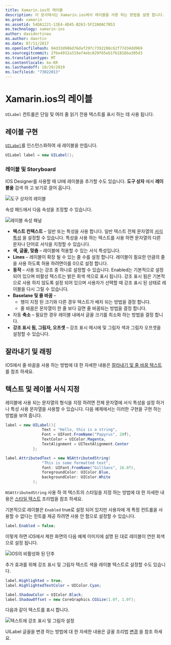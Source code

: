 ```yaml
---
title: Xamarin.ios의 레이블
description: 이 문서에서는 Xamarin.ios에서 레이블을 사용 하는 방법을 설명 합니다. IOS Designer를 사용 하 여 프로그래밍 방식으로 레이블을 만드는 방법을 설명 합니다.
ms.prod: xamarin
ms.assetid: 54DA1221-13E4-4D45-B263-5F22A0AC7B53
ms.technology: xamarin-ios
author: davidortinau
ms.author: daortin
ms.date: 07/11/2017
ms.openlocfilehash: 04d33d986d76daf29fc7392206c62f77d34dd969
ms.sourcegitcommit: 2fbe4932a319af4ebc829f65eb1fb1816ba305d3
ms.translationtype: MT
ms.contentlocale: ko-KR
ms.lasthandoff: 10/29/2019
ms.locfileid: "73022013"
---
```

# <a name="labels-in-xamarinios"></a>Xamarin.ios의 레이블

`UILabel` 컨트롤은 단일 및 여러 줄 읽기 전용 텍스트를 표시 하는 데 사용 됩니다.

## <a name="implementing-a-label"></a>레이블 구현

[`UILabel`](xref:UIKit.UILabel)를 인스턴스화하여 새 레이블을 만듭니다.

```csharp
UILabel label = new UILabel();
```

### <a name="labels-and-storyboards"></a>레이블 및 Storyboard

IOS Designer를 사용할 때 UI에 레이블을 추가할 수도 있습니다. **도구 상자** 에서 **레이블을** 검색 하 고 보기로 끌어 옵니다.

![도구 상자의 레이블](labels-images/image3.png)

속성 패드에서 다음 속성을 조정할 수 있습니다.

![레이블 속성 패널](labels-images/image2.png)

- **텍스트 컨텍스트** – 일반 또는 특성을 사용 합니다. 일반 텍스트 전체 문자열의 [서식 특성](#Formatting_Text_and_Label) 을 설정할 수 있습니다. 특성을 사용 하는 텍스트를 사용 하면 문자열의 다른 문자나 단어로 서식을 지정할 수 있습니다.
- **색, 글꼴, 맞춤** – 레이블에 적용할 수 있는 서식 특성입니다.
- **Lines** – 레이블이 확장 될 수 있는 줄 수를 설정 합니다. 레이블이 필요한 만큼의 줄을 사용 하도록 허용 하려면이를 0으로 설정 합니다.
- **동작** – 사용 또는 강조 중 하나로 설정할 수 있습니다. Enabled는 기본적으로 설정 되어 있으며 비활성 텍스트는 밝은 회색 색으로 표시 됩니다. 강조 표시 됨은 기본적으로 사용 하지 않도록 설정 되어 있으며 사용자가 선택할 때 강조 표시 된 상태로 레이블을 다시 그릴 수 있습니다.
- **Baselane 및 줄 바꿈** –
  - 행이 지정 된 크기와 다른 경우 텍스트가 배치 되는 방법을 결정 합니다.
  - 줄 바꿈은 문자열이 한 줄 보다 길면 줄 바꿈되는 방법을 결정 합니다.
- 자동 **축소** – 필요한 경우 레이블 내에서 글꼴 크기를 최소화 하는 방법을 결정 합니다.
- **강조 표시 됨, 그림자, 오프셋** – 강조 표시 메시에 및 그림자 색과 그림자 오프셋을 설정할 수 있습니다.

## <a name="truncating-and-wrapping"></a>잘라내기 및 래핑

IOS에서 줄 바꿈을 사용 하는 방법에 대 한 자세한 내용은 [잘라내기 및 줄 바꿈 텍스트](https://github.com/xamarin/recipes/tree/master/Recipes/ios/standard_controls/labels/uilabel-truncate-wrap-text) 를 참조 하세요.

<a name="Formatting_Text_and_Label"/>

## <a name="formatting-text-and-label"></a>텍스트 및 레이블 서식 지정

레이블에 사용 되는 문자열의 형식을 지정 하려면 전체 문자열에 서식 특성을 설정 하거나 특성 사용 문자열을 사용할 수 있습니다. 다음 예제에서는 이러한 구현을 구현 하는 방법을 보여 줍니다.

```csharp
label = new UILabel(){
                Text = "Hello, this is a string",
                Font = UIFont.FromName("Papyrus", 20f),
                TextColor = UIColor.Magenta,
                TextAlignment = UITextAlignment.Center
            };
```

```csharp
label.AttributedText = new NSAttributedString(
                "This is some formatted text",
                font: UIFont.FromName("GillSans", 16.0f),
                foregroundColor: UIColor.Blue,
                backgroundColor: UIColor.White
            );
```

`NSAttributedString` 사용 하 여 텍스트의 스타일을 지정 하는 방법에 대 한 자세한 내용은 [스타일 텍스트](https://github.com/xamarin/recipes/tree/master/Recipes/ios/standard_controls/text_field/style_text) 조리법을 참조 하세요.

기본적으로 레이블은 `Enabled` true로 설정 되어 있지만 사용자에 게 특정 컨트롤을 사용할 수 없다는 힌트를 제공 하려면 사용 안 함으로 설정할 수 있습니다.

```csharp
label.Enabled = false;
```

이렇게 하면 iOS에서 제한 화면의 다음 예제 이미지에 설명 된 대로 레이블이 연한 회색으로 설정 됩니다.

![IOS의 비활성화 된 단추](labels-images/image1.png)

추가 효과를 위해 강조 표시 및 그림자 텍스트 색을 레이블 텍스트로 설정할 수도 있습니다.

```csharp
label.Highlighted = true;
label.HighlightedTextColor = UIColor.Cyan;

label.ShadowColor = UIColor.Black;
label.ShadowOffset = new CoreGraphics.CGSize(1.0f, 1.0f);
```

다음과 같이 텍스트를 표시 합니다.

![텍스트에 강조 표시 및 그림자 설정](labels-images/image4.png)

UILabel 글꼴을 변경 하는 방법에 대 한 자세한 내용은 글꼴 조리법 [변경](https://github.com/xamarin/recipes/tree/master/Recipes/ios/standard_controls/labels/change_the_font) 을 참조 하세요.
